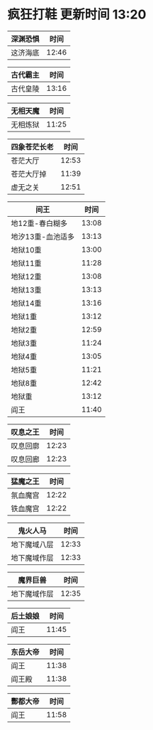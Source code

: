 # 疯狂打鞋 更新时间 13:20

| 深渊恐惧   | 时间    |
|--------|-------|
| 这济海底 | 12:46 |

| 古代霸主   | 时间    |
|--------|-------|
| 古代皇陵 | 13:16 |

| 无相天魔   | 时间    |
|--------|-------|
| 无相炼狱 | 11:25 |

| 四象苍茫长老   | 时间    |
|--------|-------|
| 苍茫大厅 | 12:53 |
| 苍茫大厅掉 | 11:39 |
| 虚无之关 | 12:51 |

| 间王   | 时间    |
|--------|-------|
| 地12重-春白糊多 | 13:08 |
| 地汐13重-血池适多 | 13:13 |
| 地狱10重 | 13:00 |
| 地狱11重 | 11:28 |
| 地狱12重 | 13:08 |
| 地狱13重 | 13:13 |
| 地狱14重 | 13:16 |
| 地狱1重 | 13:12 |
| 地狱2重 | 12:59 |
| 地狱3重 | 11:24 |
| 地狱4重 | 13:05 |
| 地狱5重 | 11:21 |
| 地狱8重 | 12:42 |
| 地狱重 | 13:12 |
| 阎王 | 11:40 |

| 叹息之王   | 时间    |
|--------|-------|
| 叹息回廓 | 12:23 |
| 叹息回廊 | 12:23 |

| 猛魔之王   | 时间    |
|--------|-------|
| 氛血魔宫 | 12:22 |
| 铁血魔宫 | 12:22 |

| 鬼火人马   | 时间    |
|--------|-------|
| 地下魔域八层 | 12:33 |
| 地下魔域作层 | 12:33 |

| 魔界巨兽   | 时间    |
|--------|-------|
| 地下魔域作层 | 12:35 |

| 后土娘娘   | 时间    |
|--------|-------|
| 阎王 | 11:45 |

| 东岳大帝   | 时间    |
|--------|-------|
| 阎王 | 11:38 |
| 阎王殿 | 11:38 |

| 酆都大帝   | 时间    |
|--------|-------|
| 阎王 | 11:58 |